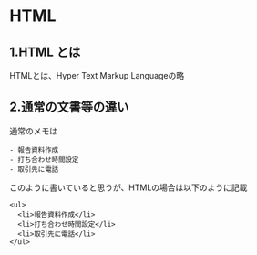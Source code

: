 # HTML

## 1.HTML とは

HTMLとは、Hyper Text Markup Languageの略

## 2.通常の文書等の違い

通常のメモは

``` 
- 報告資料作成
- 打ち合わせ時間設定
- 取引先に電話
```
このように書いていると思うが、HTMLの場合は以下のように記載
```
<ul>
  <li>報告資料作成</li>
  <li>打ち合わせ時間設定</li>
  <li>取引先に電話</li>
</ul>
```








